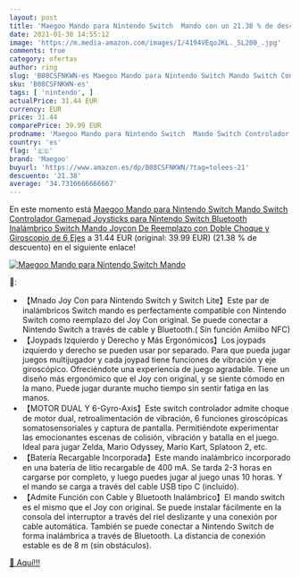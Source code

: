 ```yaml
---
layout: post
title: 'Maegoo Mando para Nintendo Switch  Mando con un 21.38 % de descuento'
date: 2021-01-30 14:55:12
image: 'https://m.media-amazon.com/images/I/4194VEqoJKL._SL200_.jpg'
comments: true
category: ofertas
author: ring
slug: 'B08CSFNKWN-es Maegoo Mando para Nintendo Switch Mando Switch Controlador...'
sku: 'B08CSFNKWN-es'
tags: [ 'nintendo', ]
actualPrice: 31.44 EUR
currency: EUR
price: 31.44
comparePrice: 39.99 EUR
prodname: 'Maegoo Mando para Nintendo Switch  Mando Switch Controlador Gamepad Joysticks para Nintendo Switch  Bluetooth Inalámbrico Switch Mando Joycon De Reemplazo con Doble Choque y Giroscopio de 6 Ejes'
country: 'es'
flag: '🇪🇸'
brand: 'Maegoo'
buyurl: 'https://www.amazon.es/dp/B08CSFNKWN/?tag=tolees-21'
descuento: '21.38'
average: '34.7316666666667'
---
```


En este momento está [Maegoo Mando para Nintendo Switch  Mando Switch Controlador Gamepad Joysticks para Nintendo Switch  Bluetooth Inalámbrico Switch Mando Joycon De Reemplazo con Doble Choque y Giroscopio de 6 Ejes](https://www.amazon.es/dp/B08CSFNKWN/?tag=tolees-21) a 31.44 EUR (original: 39.99 EUR) (21.38 %  de descuento) en el siguiente enlace!

[![Maegoo Mando para Nintendo Switch  Mando](https://m.media-amazon.com/images/I/4194VEqoJKL._SL200_.jpg)](https://www.amazon.es/dp/B08CSFNKWN/?tag=tolees-21)

🔎:

- 【Mnado Joy Con para Nintendo Switch y Switch Lite】Este par de inalámbricos Switch mando es perfectamente compatible con Nintendo Switch como reemplazo del Joy Con original. Se puede conectar a Nintendo Switch a través de cable y Bluetooth.( Sin función Amiibo NFC)
- 【Joypads Izquierdo y Derecho y Más Ergonómicos】Los joypads izquierdo y derecho se pueden usar por separado. Para que pueda jugar juegos multijugador y cada joypad tiene funciones de vibración y eje giroscópico. Ofreciéndote una experiencia de juego agradable. Tiene un diseño más ergonómico que el Joy con original, y se siente cómodo en la mano. Puede jugar durante mucho tiempo sin sentir fatiga en las manos.
- 【MOTOR DUAL Y 6-Gyro-Axis】Este switch controlador admite choque de motor dual, retroalimentación de vibración, 6 funciones giroscópicas somatosensoriales y captura de pantalla. Permitiéndote experimentar las emocionantes escenas de colisión, vibración y batalla en el juego. Ideal para jugar Zelda, Mario Odyssey, Mario Kart, Splatoon 2, etc.
- 【Batería Recargable Incorporada】Este mando inalámbrico incorporado en una batería de litio recargable de 400 mA. Se tarda 2-3 horas en cargarse por completo, y luego puedes jugar al juego unas 10 horas. Y el mando se carga a través del cable USB tipo C (incluido).
- 【Admite Función con Cable y Bluetooth Inalámbrico】El mando switch es el mismo que el Joy con original. Se puede instalar fácilmente en la consola del interruptor a través del riel deslizante y una conexión por cable automática. También se puede conectar a Nintendo Switch de forma inalámbrica a través de Bluetooth. La distancia de conexión estable es de 8 m (sin obstáculos).

[🛒 Aquí!!!](https://www.amazon.es/dp/B08CSFNKWN/?tag=tolees-21)
